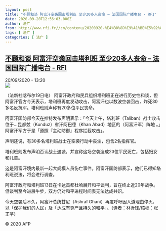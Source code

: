 ```yaml
---
layout: post
title: "不顾和谈 阿富汗空袭回击塔利班 至少20多人丧命 – 法国国际广播电台 - RFI"
date: 2020-09-20T12:56:03.000Z
author: 法广
from: http://www.rfi.fr//cn/contenu/20200920-%E4%B8%8D%E9%A1%BE%E5%92%8C%E8%B0%88-%E9%98%BF%E5%AF%8C%E6%B1%97%E7%A9%BA%E8%A2%AD%E5%9B%9E%E5%87%BB%E5%A1%94%E5%88%A9%E7%8F%AD-%E8%87%B3%E5%B0%9120%E5%A4%9A%E4%BA%BA%E4%B8%A7%E5%91%BD
tags: [ 法广 ]
categories: [ 法广 ]
---
```

<!--1600606563000-->
[不顾和谈 阿富汗空袭回击塔利班 至少20多人丧命 – 法国国际广播电台 - RFI](http://www.rfi.fr//cn/contenu/20200920-%E4%B8%8D%E9%A1%BE%E5%92%8C%E8%B0%88-%E9%98%BF%E5%AF%8C%E6%B1%97%E7%A9%BA%E8%A2%AD%E5%9B%9E%E5%87%BB%E5%A1%94%E5%88%A9%E7%8F%AD-%E8%87%B3%E5%B0%9120%E5%A4%9A%E4%BA%BA%E4%B8%A7%E5%91%BD)
------

<div>
<div>20/09/2020 - 13:20</div><img src="https://s.rfi.fr/media/display/351e39dc-fb36-11ea-a2b3-005056bff430/w:310/p:16x9/int0007b.200920192002.jpg"><div class="t-content__body u-clearfix">            <p>（法新社喀布尔19日电）    阿富汗政府和民兵组织塔利班正在进行历史性和谈，但阿富汗官方今天表示，塔利班再度发动攻击，阿富汗也以数波空袭回击，炸死30多名反抗军。塔利班则声称有20多位平民丧命。</p><p>    阿富汗国防部今天在推特发布声明表示：「今天上午，塔利班（Taliban）战士攻击位于...昆都兹（Kunduz）省汗阿巴德（Khan Abad）地区的（阿富汗军）阵地 。」阿富汗军方于是「遵照『主动防御』程序拦截攻击」。</p><p>    声明还说，有30多名塔利班战士在空袭行动中丧生，包含2名指挥官。</p><p>    塔利班则发布声明否认战士遇袭，并宣称这场空袭造成23位平民死亡，包括妇女和儿童。</p><p>    这是阿富汗境内最新一起大规模人员伤亡事件。阿富汗国防部表示，他们已得知塔利班说法，将会进行调查。</p><p>    阿富汗政府和塔利班13日在卡达首都杜哈展开和平谈判，旨在终止近20年战争。但谈判至今进展牛步，双方仍对和平进程时间表无法达成共识。</p><p>    今天空袭后不久，阿富汗总统甘尼（Ashraf Ghani）再度呼吁因人道理由停火，以「保护我们的人民」及「达成有尊严且持久的和平」。（译者：林沂锋/核稿：张正芊）</p>            <p class="t-copyright">© 2020 AFP</p>        </div>
</div>
